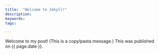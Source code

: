 ```yaml
---
title:  "Welcome to Jekyll!"
description:
keywords:
tags:

---
```


Welcome to my post! (This is a copy/pasta message.) This was published on {{ page.date }}.
